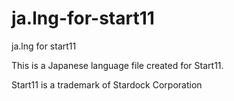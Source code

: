 # ja.lng-for-start11
ja.lng for start11

This is a Japanese language file created for Start11.

Start11 is a trademark of Stardock Corporation
